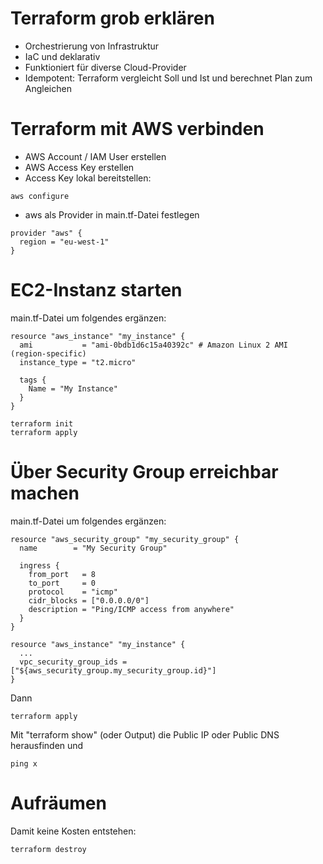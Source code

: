 Terraform grob erklären
=======================

- Orchestrierung von Infrastruktur
- IaC und deklarativ
- Funktioniert für diverse Cloud-Provider
- Idempotent: Terraform vergleicht Soll und Ist und berechnet Plan zum Angleichen


Terraform mit AWS verbinden
===========================

- AWS Account / IAM User erstellen
- AWS Access Key erstellen
- Access Key lokal bereitstellen:
````
aws configure
````
- aws als Provider in main.tf-Datei festlegen
````
provider "aws" {
  region = "eu-west-1"
}
````


EC2-Instanz starten
===================

main.tf-Datei um folgendes ergänzen:
````
resource "aws_instance" "my_instance" {
  ami           = "ami-0bdb1d6c15a40392c" # Amazon Linux 2 AMI (region-specific)
  instance_type = "t2.micro"

  tags {
    Name = "My Instance"
  }
}
````

````
terraform init
terraform apply
````


Über Security Group erreichbar machen
=====================================

main.tf-Datei um folgendes ergänzen:
````
resource "aws_security_group" "my_security_group" {
  name        = "My Security Group"

  ingress {
    from_port   = 8
    to_port     = 0
    protocol    = "icmp"
    cidr_blocks = ["0.0.0.0/0"]
    description = "Ping/ICMP access from anywhere"
  }
}

resource "aws_instance" "my_instance" {
  ...
  vpc_security_group_ids = ["${aws_security_group.my_security_group.id}"]
}
````

Dann

    terraform apply


Mit "terraform show" (oder Output) die Public IP oder Public DNS herausfinden und

    ping x


Aufräumen
=========

Damit keine Kosten entstehen:

    terraform destroy